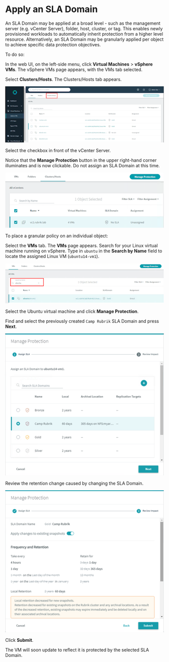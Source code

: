 # Apply an SLA Domain

An SLA Domain may be applied at a broad level - such as the management server \(e.g. vCenter Server\), folder, host, cluster, or tag. This enables newly provisioned workloads to automatically inherit protection from a higher level resource. Alternatively, an SLA Domain may be granularly applied per object to achieve specific data protection objectives.

To do so:

In the web UI, on the left-side menu, click **Virtual Machines** &gt; **vSphere VMs**. The vSphere VMs page appears, with the VMs tab selected.

Select **Clusters/Hosts**. The Clusters/Hosts tab appears.

![](../../.gitbook/assets/image14.png)

Select the checkbox in front of the vCenter Server.

Notice that the **Manage Protection** button in the upper right-hand corner illuminates and is now clickable. Do not assign an SLA Domain at this time.

![](../../.gitbook/assets/image15.png)

To place a granular policy on an individual object:

Select the **VMs** tab. The **VMs** page appears. Search for your Linux virtual machine running on vSphere. Type in `ubuntu` in the **Search by Name** field to locate the assigned Linux VM \(`ubuntu14-vm1`\).

![](../../.gitbook/assets/image17.png)

Select the Ubuntu virtual machine and click **Manage Protection**.

Find and select the previously created `Camp Rubrik` SLA Domain and press **Next**.

![](../../.gitbook/assets/image18.png)

Review the retention change caused by changing the SLA Domain.

![](../../.gitbook/assets/image19.png)

Click **Submit**.

The VM will soon update to reflect it is protected by the selected SLA Domain.

